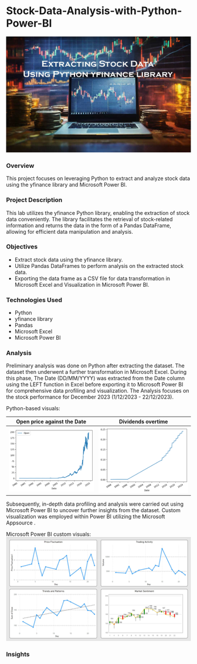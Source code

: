 # Stock-Data-Analysis-with-Python-Power-BI

![](stock_share_analysis1.jpg)

### Overview
This project focuses on leveraging Python to extract and analyze stock data using the yfinance library and Microsoft Power BI.

### Project Description
This lab utilizes the yfinance Python library, enabling the extraction of stock data conveniently. The library facilitates the retrieval of stock-related information and returns the data in the form of a Pandas DataFrame, allowing for efficient data manipulation and analysis.

### Objectives
- Extract stock data using the yfinance library.
- Utilize Pandas DataFrames to perform analysis on the extracted stock data.
- Exporting the data frame as a CSV file for data transformation in Microsoft Excel and Visualization in Microsoft Power BI.

### Technologies Used
- Python
- yfinance library
- Pandas
- Microsoft Excel
- Microsoft Power BI

### Analysis

Preliminary analysis was done on Python after extracting the dataset. The dataset then underwent a further transformation in Microsoft Excel. During this phase, The Date (DD/MM/YYYY) was extracted from the Date column using the LEFT function in Excel before exporting it to Microsoft Power BI for comprehensive data profiling and visualization. The Analysis focuses on the stock performance for December 2023 (1/12/2023 - 22/12/2023).

Python-based visuals:

| Open price against the Date |     Dividends overtime      |
|-----------------------------|-----------------------------|
| ![](Line-chart-stock-data.png) | ![](dividends-plot.png) | 

Subsequently, in-depth data profiling and analysis were carried out using Microsoft Power BI to uncover further insights from the dataset. Custom visualization was employed within Power BI utilizing the Microsoft Appsource .

Microsoft Power BI custom visuals:
![](Stock-dashboard.JPG)

### Insights
